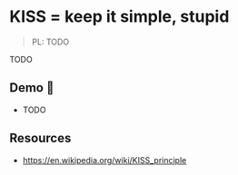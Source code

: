 # KISS = keep it simple, stupid

> PL: TODO

TODO

## Demo 🎉

* TODO

## Resources

* <https://en.wikipedia.org/wiki/KISS_principle>

